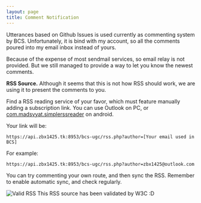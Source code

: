 ```yaml
---
layout: page
title: Comment Notification
---
```


Utterances based on Github Issues is used currently as commenting system by BCS. Unfortunately, it is bind with my account, so all the comments poured into my email inbox instead of yours.

Because of the expense of most sendmail services, so email relay is not provided. But we still managed to provide a way to let you know the newest comments.

**RSS Source.** Although it seems that this is not how RSS should work, we are using it to present the comments to you.

Find a RSS reading service of your favor, which must feature manually adding a subscription link. You can use Outlook on PC, or [com.madsvyat.simplerssreader](https://cn.apkshub.com/app/com.madsvyat.simplerssreader) on android.

Your link will be:

```
https://api.zbx1425.tk:8953/bcs-ugc/rss.php?author=[Your email used in BCS]
```

For example:

```
https://api.zbx1425.tk:8953/bcs-ugc/rss.php?author=zbx1425@outlook.com
```

You can try commenting your own route, and then sync the RSS. Remember to enable automatic sync, and check regularly.

![Valid RSS](https://validator.w3.org/feed/images/valid-rss-rogers.png) This RSS source has been validated by W3C :D